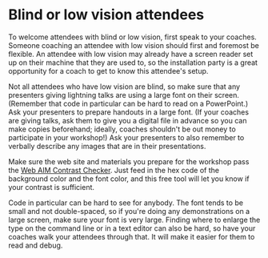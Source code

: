 # Blind or low vision attendees 

To welcome attendees with blind or low vision, first speak to your coaches. Someone coaching an 
attendee with low vision should first and foremost be flexible. An attendee with low vision
may already have a screen reader set up on their machine that they are used to, so
the installation party is a great opportunity for a coach to get to know this attendee's setup. 

Not all attendees who have low vision are blind, so make sure that any presenters giving lightning 
talks are using a large font on their screen. (Remember that code in particular can be hard to read 
on a PowerPoint.) Ask your presenters to prepare handouts in a large font. (If your coaches are giving talks, ask them to give you a digital file in advance so you can make copies beforehand; ideally, coaches shouldn't be out money to participate in your workshop!) Ask your 
presenters to also remember to verbally describe any images that are in their presentations. 

Make sure the web site and materials you prepare for the workshop pass the [Web AIM Contrast Checker](http://webaim.org/resources/contrastchecker/). 
Just feed in the hex code of the background color and the font color, and this free tool will let you 
know if your contrast is sufficient. 

Code in particular can be hard to see for anybody. The font tends to be small and not double-spaced, 
so if you're doing any demonstrations on a large screen, make sure your font is very large. Finding 
where to enlarge the type on the command line or in a text editor can also be hard, so have your coaches
walk your attendees through that. It will make it easier for them to read and debug. 